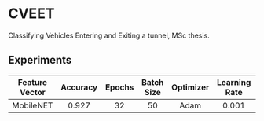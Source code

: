 # CVEET
Classifying Vehicles Entering and Exiting a tunnel, MSc thesis.

## Experiments

| Feature Vector  | Accuracy | Epochs | Batch Size | Optimizer | Learning Rate | Dropout | Label Smoothing | Regularization |
|:---------------:|:-----:|:--:|:--:|:----:|:-----:|:---:|:---:|:--------:|
|    MobileNET    | 0.927 | 32 | 50 | Adam | 0.001 | 0.2 | 0.2 | L1 0.001 |
